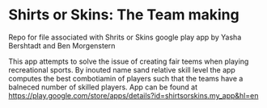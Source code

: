 # Shirts or Skins: The Team making
Repo for file associated with Shrits or Skins google play app by Yasha Bershtadt and Ben Morgenstern

This app attempts to solve the issue of creating fair teems when playing recreational sports. By inouted name sand relative skill level the app computes the best combotiamin of players such that the teams have a balneced number of skilled players.
App can be found at https://play.google.com/store/apps/details?id=shirtsorskins.my_app&hl=en
